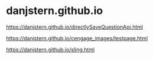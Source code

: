 # danjstern.github.io
https://danjstern.github.io/directlySaveQuestionApi.html

https://danjstern.github.io/cengage_images/testpage.html

https://danjstern.github.io/sling.html

